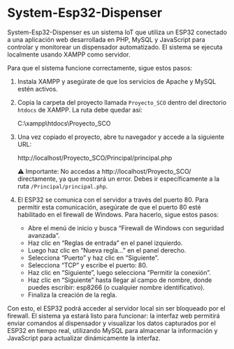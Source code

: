 # System-Esp32-Dispenser

System-Esp32-Dispenser es un sistema IoT que utiliza un ESP32 conectado a una aplicación web desarrollada en PHP, MySQL y JavaScript para controlar y monitorear un dispensador automatizado. El sistema se ejecuta localmente usando XAMPP como servidor.

Para que el sistema funcione correctamente, sigue estos pasos:

1. Instala XAMPP y asegúrate de que los servicios de Apache y MySQL estén activos.
2. Copia la carpeta del proyecto llamada `Proyecto_SCO` dentro del directorio `htdocs` de XAMPP. La ruta debe quedar así:

   C:\xampp\htdocs\Proyecto_SCO

3. Una vez copiado el proyecto, abre tu navegador y accede a la siguiente URL:

   http://localhost/Proyecto_SCO/Principal/principal.php

   ⚠️ Importante: No accedas a http://localhost/Proyecto_SCO/ directamente, ya que mostrará un error. Debes ir específicamente a la ruta `/Principal/principal.php`.

4. El ESP32 se comunica con el servidor a través del puerto 80. Para permitir esta comunicación, asegúrate de que el puerto 80 esté habilitado en el firewall de Windows. Para hacerlo, sigue estos pasos:

   - Abre el menú de inicio y busca “Firewall de Windows con seguridad avanzada”.
   - Haz clic en “Reglas de entrada” en el panel izquierdo.
   - Luego haz clic en “Nueva regla…” en el panel derecho.
   - Selecciona “Puerto” y haz clic en “Siguiente”.
   - Selecciona “TCP” y escribe el puerto: 80.
   - Haz clic en “Siguiente”, luego selecciona “Permitir la conexión”.
   - Haz clic en “Siguiente” hasta llegar al campo de nombre, donde puedes escribir: esp8266 (o cualquier nombre identificativo).
   - Finaliza la creación de la regla.

Con esto, el ESP32 podrá acceder al servidor local sin ser bloqueado por el firewall. El sistema ya estará listo para funcionar: la interfaz web permitirá enviar comandos al dispensador y visualizar los datos capturados por el ESP32 en tiempo real, utilizando MySQL para almacenar la información y JavaScript para actualizar dinámicamente la interfaz.

